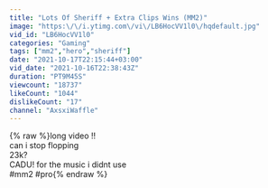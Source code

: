```yaml
---
title: "Lots Of Sheriff + Extra Clips Wins (MM2)"
image: "https:\/\/i.ytimg.com\/vi\/LB6HocVV1l0\/hqdefault.jpg"
vid_id: "LB6HocVV1l0"
categories: "Gaming"
tags: ["mm2","hero","sheriff"]
date: "2021-10-17T22:15:44+03:00"
vid_date: "2021-10-16T22:38:43Z"
duration: "PT9M45S"
viewcount: "18737"
likeCount: "1044"
dislikeCount: "17"
channel: "AxsxiWaffle"
---
```

{% raw %}long video !! <br />can i stop flopping <br />23k? <br />CADU! for the music i didnt use <br />#mm2 #pro{% endraw %}
